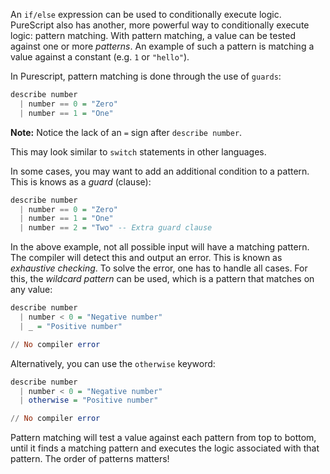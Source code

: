 An `if/else` expression can be used to conditionally execute logic. PureScript also has another, more powerful way to conditionally execute logic: pattern matching. With pattern matching, a value can be tested against one or more _patterns_. An example of such a pattern is matching a value against a constant (e.g. `1` or `"hello"`).

In Purescript, pattern matching is done through the use of `guards`:

```purescript
describe number
  | number == 0 = "Zero"
  | number == 1 = "One"
```

**Note:** Notice the lack of an `=` sign after `describe number`.

This may look similar to `switch` statements in other languages.

In some cases, you may want to add an additional condition to a pattern. This is knows as a _guard_ (clause):

```purescript
describe number
  | number == 0 = "Zero"
  | number == 1 = "One"
  | number == 2 = "Two" -- Extra guard clause
```

In the above example, not all possible input will have a matching pattern. The compiler will detect this and output an error. This is known as _exhaustive checking_. To solve the error, one has to handle all cases. For this, the _wildcard pattern_ can be used, which is a pattern that matches on any value:

```purescript
describe number
  | number < 0 = "Negative number"
  | _ = "Positive number"

// No compiler error
```

Alternatively, you can use the `otherwise` keyword:

```purescript
describe number
  | number < 0 = "Negative number"
  | otherwise = "Positive number"

// No compiler error
```

Pattern matching will test a value against each pattern from top to bottom, until it finds a matching pattern and executes the logic associated with that pattern. The order of patterns matters!
